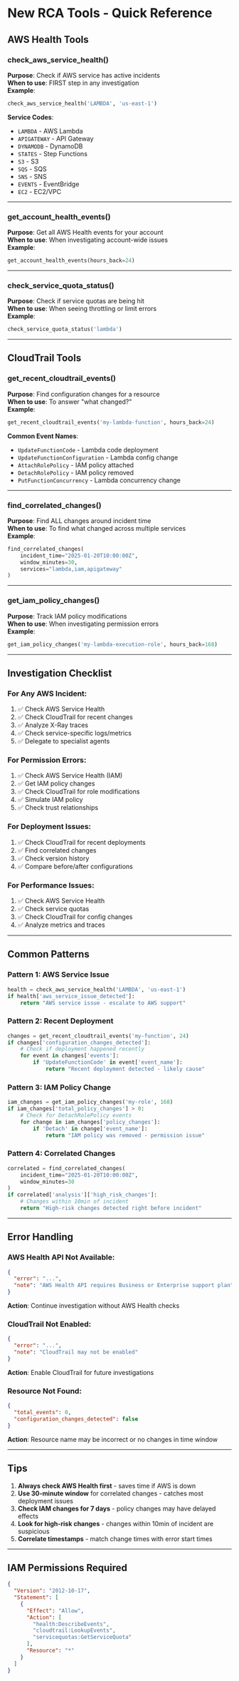 # New RCA Tools - Quick Reference

## AWS Health Tools

### check_aws_service_health()
**Purpose**: Check if AWS service has active incidents  
**When to use**: FIRST step in any investigation  
**Example**:
```python
check_aws_service_health('LAMBDA', 'us-east-1')
```

**Service Codes**:
- `LAMBDA` - AWS Lambda
- `APIGATEWAY` - API Gateway
- `DYNAMODB` - DynamoDB
- `STATES` - Step Functions
- `S3` - S3
- `SQS` - SQS
- `SNS` - SNS
- `EVENTS` - EventBridge
- `EC2` - EC2/VPC

---

### get_account_health_events()
**Purpose**: Get all AWS Health events for your account  
**When to use**: When investigating account-wide issues  
**Example**:
```python
get_account_health_events(hours_back=24)
```

---

### check_service_quota_status()
**Purpose**: Check if service quotas are being hit  
**When to use**: When seeing throttling or limit errors  
**Example**:
```python
check_service_quota_status('lambda')
```

---

## CloudTrail Tools

### get_recent_cloudtrail_events()
**Purpose**: Find configuration changes for a resource  
**When to use**: To answer "what changed?"  
**Example**:
```python
get_recent_cloudtrail_events('my-lambda-function', hours_back=24)
```

**Common Event Names**:
- `UpdateFunctionCode` - Lambda code deployment
- `UpdateFunctionConfiguration` - Lambda config change
- `AttachRolePolicy` - IAM policy attached
- `DetachRolePolicy` - IAM policy removed
- `PutFunctionConcurrency` - Lambda concurrency change

---

### find_correlated_changes()
**Purpose**: Find ALL changes around incident time  
**When to use**: To find what changed across multiple services  
**Example**:
```python
find_correlated_changes(
    incident_time="2025-01-20T10:00:00Z",
    window_minutes=30,
    services="lambda,iam,apigateway"
)
```

---

### get_iam_policy_changes()
**Purpose**: Track IAM policy modifications  
**When to use**: When investigating permission errors  
**Example**:
```python
get_iam_policy_changes('my-lambda-execution-role', hours_back=168)
```

---

## Investigation Checklist

### For Any AWS Incident:
1. ✅ Check AWS Service Health
2. ✅ Check CloudTrail for recent changes
3. ✅ Analyze X-Ray traces
4. ✅ Check service-specific logs/metrics
5. ✅ Delegate to specialist agents

### For Permission Errors:
1. ✅ Check AWS Service Health (IAM)
2. ✅ Get IAM policy changes
3. ✅ Check CloudTrail for role modifications
4. ✅ Simulate IAM policy
5. ✅ Check trust relationships

### For Deployment Issues:
1. ✅ Check CloudTrail for recent deployments
2. ✅ Find correlated changes
3. ✅ Check version history
4. ✅ Compare before/after configurations

### For Performance Issues:
1. ✅ Check AWS Service Health
2. ✅ Check service quotas
3. ✅ Check CloudTrail for config changes
4. ✅ Analyze metrics and traces

---

## Common Patterns

### Pattern 1: AWS Service Issue
```python
health = check_aws_service_health('LAMBDA', 'us-east-1')
if health['aws_service_issue_detected']:
    return "AWS service issue - escalate to AWS support"
```

### Pattern 2: Recent Deployment
```python
changes = get_recent_cloudtrail_events('my-function', 24)
if changes['configuration_changes_detected']:
    # Check if deployment happened recently
    for event in changes['events']:
        if 'UpdateFunctionCode' in event['event_name']:
            return "Recent deployment detected - likely cause"
```

### Pattern 3: IAM Policy Change
```python
iam_changes = get_iam_policy_changes('my-role', 168)
if iam_changes['total_policy_changes'] > 0:
    # Check for DetachRolePolicy events
    for change in iam_changes['policy_changes']:
        if 'Detach' in change['event_name']:
            return "IAM policy was removed - permission issue"
```

### Pattern 4: Correlated Changes
```python
correlated = find_correlated_changes(
    incident_time="2025-01-20T10:00:00Z",
    window_minutes=30
)
if correlated['analysis']['high_risk_changes']:
    # Changes within 10min of incident
    return "High-risk changes detected right before incident"
```

---

## Error Handling

### AWS Health API Not Available:
```json
{
  "error": "...",
  "note": "AWS Health API requires Business or Enterprise support plan"
}
```
**Action**: Continue investigation without AWS Health checks

### CloudTrail Not Enabled:
```json
{
  "error": "...",
  "note": "CloudTrail may not be enabled"
}
```
**Action**: Enable CloudTrail for future investigations

### Resource Not Found:
```json
{
  "total_events": 0,
  "configuration_changes_detected": false
}
```
**Action**: Resource name may be incorrect or no changes in time window

---

## Tips

1. **Always check AWS Health first** - saves time if AWS is down
2. **Use 30-minute window** for correlated changes - catches most deployment issues
3. **Check IAM changes for 7 days** - policy changes may have delayed effects
4. **Look for high-risk changes** - changes within 10min of incident are suspicious
5. **Correlate timestamps** - match change times with error start times

---

## IAM Permissions Required

```json
{
  "Version": "2012-10-17",
  "Statement": [
    {
      "Effect": "Allow",
      "Action": [
        "health:DescribeEvents",
        "cloudtrail:LookupEvents",
        "servicequotas:GetServiceQuota"
      ],
      "Resource": "*"
    }
  ]
}
```
